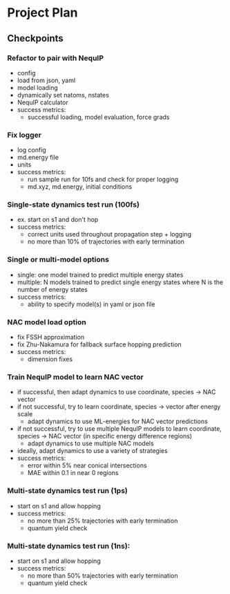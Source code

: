 # Project Plan

## Checkpoints

### Refactor to pair with NequIP
  - config
  - load from json, yaml
  - model loading
  - dynamically set natoms, nstates
  - NequIP calculator
  - success metrics:
    - successful loading, model evaluation, force grads

### Fix logger
  - log config
  - md.energy file
  - units
  - success metrics:
    - run sample run for 10fs and check for proper logging
    - md.xyz, md.energy, initial conditions

### Single-state dynamics test run (100fs)
  - ex. start on s1 and don't hop
  - success metrics:
    - correct units used throughout propagation step + logging
    - no more than 10% of trajectories with early termination

### Single or multi-model options
  - single: one model trained to predict multiple energy states
  - multiple: N models trained to predict single energy states where N is the number of energy states
  - success metrics:
    - ability to specify model(s) in yaml or json file

### NAC model load option
  - fix FSSH approximation
  - fix Zhu-Nakamura for fallback surface hopping prediction
  - success metrics:
    - dimension fixes

### Train NequIP model to learn NAC vector
  - if successful, then adapt dynamics to use coordinate, species -> NAC vector
  - if not successful, try to learn coordinate, species -> vector after energy scale
    - adapt dynamics to use ML-energies for NAC vector predictions
  - if not successful, try to use multiple NequIP models to learn coordinate, species -> NAC vector (in specific energy difference regions)
    - adapt dynamics to use multiple NAC models
  - ideally, adapt dynamics to use a variety of strategies
  - success metrics:
    - error within 5% near conical intersections
    - MAE within 0.1 in near 0 regions

### Multi-state dynamics test run (1ps)
  - start on s1 and allow hopping
  - success metrics:
    - no more than 25% trajectories with early termination
    - quantum yield check

### Multi-state dynamics test run (1ns):
  - start on s1 and allow hopping
  - success metrics:
    - no more than 50% trajectories with early termination
    - quantum yield check
